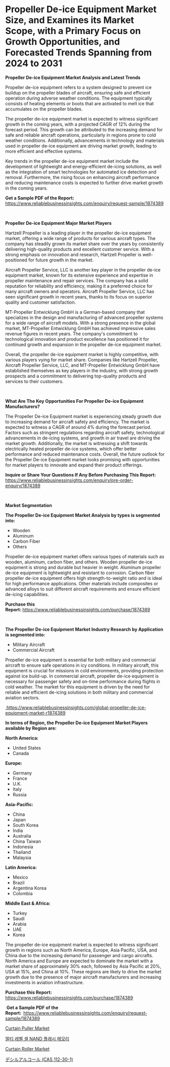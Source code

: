 <p><h1>Propeller De-ice Equipment Market Size, and Examines its Market Scope, with a Primary Focus on Growth Opportunities, and Forecasted Trends Spanning from 2024 to 2031</h1></p><p><strong>Propeller De-ice Equipment Market Analysis and Latest Trends</strong></p>
<p><p>Propeller de-ice equipment refers to a system designed to prevent ice buildup on the propeller blades of aircraft, ensuring safe and efficient operation during adverse weather conditions. The equipment typically consists of heating elements or boots that are activated to melt ice that accumulates on the propeller blades.</p><p>The propeller de-ice equipment market is expected to witness significant growth in the coming years, with a projected CAGR of 12% during the forecast period. This growth can be attributed to the increasing demand for safe and reliable aircraft operations, particularly in regions prone to cold weather conditions. Additionally, advancements in technology and materials used in propeller de-ice equipment are driving market growth, leading to more efficient and effective systems.</p><p>Key trends in the propeller de-ice equipment market include the development of lightweight and energy-efficient de-icing solutions, as well as the integration of smart technologies for automated ice detection and removal. Furthermore, the rising focus on enhancing aircraft performance and reducing maintenance costs is expected to further drive market growth in the coming years.</p></p>
<p><strong>Get a Sample PDF of the Report:&nbsp;</strong> <a href="https://www.reliablebusinessinsights.com/enquiry/request-sample/1874389">https://www.reliablebusinessinsights.com/enquiry/request-sample/1874389</a></p>
<p>&nbsp;</p>
<p><strong>Propeller De-ice Equipment Major Market Players</strong></p>
<p><p>Hartzell Propeller is a leading player in the propeller de-ice equipment market, offering a wide range of products for various aircraft types. The company has steadily grown its market share over the years by consistently delivering high-quality products and excellent customer service. With a strong emphasis on innovation and research, Hartzell Propeller is well-positioned for future growth in the market.</p><p>Aircraft Propeller Service, LLC is another key player in the propeller de-ice equipment market, known for its extensive experience and expertise in propeller maintenance and repair services. The company has a solid reputation for reliability and efficiency, making it a preferred choice for many aircraft owners and operators. Aircraft Propeller Service, LLC has seen significant growth in recent years, thanks to its focus on superior quality and customer satisfaction.</p><p>MT-Propeller Entwicklung GmbH is a German-based company that specializes in the design and manufacturing of advanced propeller systems for a wide range of aircraft models. With a strong presence in the global market, MT-Propeller Entwicklung GmbH has achieved impressive sales revenue figures in recent years. The company's commitment to technological innovation and product excellence has positioned it for continued growth and expansion in the propeller de-ice equipment market.</p><p>Overall, the propeller de-ice equipment market is highly competitive, with various players vying for market share. Companies like Hartzell Propeller, Aircraft Propeller Service, LLC, and MT-Propeller Entwicklung GmbH have established themselves as key players in the industry, with strong growth prospects and a commitment to delivering top-quality products and services to their customers.</p></p>
<p>&nbsp;</p>
<p><strong>What Are The Key Opportunities For Propeller De-ice Equipment Manufacturers?</strong></p>
<p><p>The Propeller De-ice Equipment market is experiencing steady growth due to increasing demand for aircraft safety and efficiency. The market is expected to witness a CAGR of around 4% during the forecast period. Factors such as stringent regulations regarding aircraft safety, technological advancements in de-icing systems, and growth in air travel are driving the market growth. Additionally, the market is witnessing a shift towards electrically heated propeller de-ice systems, which offer better performance and reduced maintenance costs. Overall, the future outlook for the Propeller De-ice Equipment market looks promising with opportunities for market players to innovate and expand their product offerings.</p></p>
<p><strong>Inquire or Share Your Questions If Any Before Purchasing This Report:</strong> <a href="https://www.reliablebusinessinsights.com/enquiry/pre-order-enquiry/1874389">https://www.reliablebusinessinsights.com/enquiry/pre-order-enquiry/1874389</a></p>
<p>&nbsp;</p>
<p><strong>Market Segmentation</strong></p>
<p><strong>The Propeller De-ice Equipment Market Analysis by types is segmented into:</strong></p>
<p><ul><li>Wooden</li><li>Aluminum</li><li>Carbon Fiber</li><li>Others</li></ul></p>
<p><p>Propeller de-ice equipment market offers various types of materials such as wooden, aluminum, carbon fiber, and others. Wooden propeller de-ice equipment is strong and durable but heavier in weight. Aluminum propeller de-ice equipment is lightweight and resistant to corrosion. Carbon fiber propeller de-ice equipment offers high strength-to-weight ratio and is ideal for high performance applications. Other materials include composites or advanced alloys to suit different aircraft requirements and ensure efficient de-icing capabilities.</p></p>
<p><strong>Purchase this Report:&nbsp;</strong><a href="https://www.reliablebusinessinsights.com/purchase/1874389">https://www.reliablebusinessinsights.com/purchase/1874389</a></p>
<p>&nbsp;</p>
<p><strong>The Propeller De-ice Equipment Market Industry Research by Application is segmented into:</strong></p>
<p><ul><li>Military Aircraft</li><li>Commercial Aircraft</li></ul></p>
<p><p>Propeller de-ice equipment is essential for both military and commercial aircraft to ensure safe operations in icy conditions. In military aircraft, this equipment is crucial for missions in cold environments, providing protection against ice build-up. In commercial aircraft, propeller de-ice equipment is necessary for passenger safety and on-time performance during flights in cold weather. The market for this equipment is driven by the need for reliable and efficient de-icing solutions in both military and commercial aviation sectors.</p></p>
<p><a href="https://www.reliablebusinessinsights.com/global-propeller-de-ice-equipment-market-r1874389">&nbsp;https://www.reliablebusinessinsights.com/global-propeller-de-ice-equipment-market-r1874389</a></p>
<p><strong>In terms of Region, the Propeller De-ice Equipment Market Players available by Region are:</strong></p>
<p>
    <p> <strong> North America: </strong>
        <ul>
            <li>United States</li>
            <li>Canada</li>
        </ul>
        </p> 
    <p> <strong> Europe: </strong>
        <ul>
            <li>Germany</li>
            <li>France</li>
            <li>U.K.</li>
            <li>Italy</li>
            <li>Russia</li>
        </ul>
        </p> 
    <p> <strong> Asia-Pacific: </strong>
        <ul>
            <li>China</li>
            <li>Japan</li>
            <li>South Korea</li>
            <li>India</li>
            <li>Australia</li>
            <li>China Taiwan</li>
            <li>Indonesia</li>
            <li>Thailand</li>
            <li>Malaysia</li>
        </ul>
        </p> 
    <p> <strong> Latin America: </strong>
        <ul>
            <li>Mexico</li>
            <li>Brazil</li>
            <li>Argentina Korea</li>
            <li>Colombia</li>
        </ul>
        </p> 
    <p> <strong> Middle East & Africa: </strong>
        <ul>
            <li>Turkey</li>
            <li>Saudi</li>
            <li>Arabia</li>
            <li>UAE</li>
            <li>Korea</li>
        </ul>
    </p>
    </p>
<p><p>The propeller de-ice equipment market is expected to witness significant growth in regions such as North America, Europe, Asia Pacific, USA, and China due to the increasing demand for passenger and cargo aircrafts. North America and Europe are expected to dominate the market with a market share of approximately 30% each, followed by Asia Pacific at 20%, USA at 15%, and China at 10%. These regions are likely to drive the market growth due to the presence of major aircraft manufacturers and increasing investments in aviation infrastructure.</p></p>
<p><strong>Purchase this Report: </strong><a href="https://www.reliablebusinessinsights.com/purchase/1874389">https://www.reliablebusinessinsights.com/purchase/1874389</a></p>
<p>&nbsp;<strong>Get a Sample PDF of the Report:&nbsp;&nbsp;</strong><a href="https://www.reliablebusinessinsights.com/enquiry/request-sample/1874389">https://www.reliablebusinessinsights.com/enquiry/request-sample/1874389</a></p>
<p><strong></strong></p>
<p><p><a href="https://github.com/bushilahore52/Market-Research-Report-List-1/blob/main/curtain-puller-market.md">Curtain Puller Market</a></p><p><a href="https://github.com/emakpiahsopiah/Market-Research-Report-List-1/blob/main/1299666177494.md">멀티 레벨 셀 NAND 플래시 메모리</a></p><p><a href="https://github.com/Valeridd446677/Market-Research-Report-List-1/blob/main/curtain-roller-market.md">Curtain Roller Market</a></p><p><a href="https://github.com/KaliMetz2023/Market-Research-Report-List-1/blob/main/1061592164528.md">デシルアルコール (CAS 112-30-1)</a></p></p>